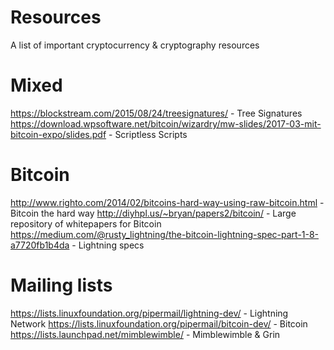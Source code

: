 # Resources
A list of important cryptocurrency &amp; cryptography resources

# Mixed

https://blockstream.com/2015/08/24/treesignatures/ - Tree Signatures
https://download.wpsoftware.net/bitcoin/wizardry/mw-slides/2017-03-mit-bitcoin-expo/slides.pdf - Scriptless Scripts

# Bitcoin

http://www.righto.com/2014/02/bitcoins-hard-way-using-raw-bitcoin.html - Bitcoin the hard way
http://diyhpl.us/~bryan/papers2/bitcoin/ - Large repository of whitepapers for Bitcoin
https://medium.com/@rusty_lightning/the-bitcoin-lightning-spec-part-1-8-a7720fb1b4da - Lightning specs

# Mailing lists
https://lists.linuxfoundation.org/pipermail/lightning-dev/ - Lightning Network
https://lists.linuxfoundation.org/pipermail/bitcoin-dev/ - Bitcoin
https://lists.launchpad.net/mimblewimble/ - Mimblewimble & Grin
